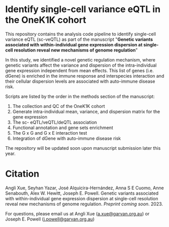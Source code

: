 # Identify single-cell variance eQTL in the OneK1K cohort

This repository contains the analysis code pipeline to identify single-cell variance eQTL (sc-veQTL) as part of the manuscript "**Genetic variants associated with within-individual gene expression dispersion at single-cell resolution reveal new mechanisms of genome regulation**"

In this study, we identified a novel genetic regulation mechanism, where genetic variants affect the variance and dispersion of the intra-individual gene expression independent from mean effects. This list of genes (i.e. dGene) is enriched in the immune response and interspecies interaction and their cellular dispersion levels are associated with auto-immune disease risk.

Scripts are listed by the order in the methods section of the manuscript:
1. The collection and QC of the OneK1K cohort
2. Generate intra-individual mean, variance, and dispersion matrix for the gene expression
3. The sc- eQTL/veQTL/deQTL association
4. Functional annotation and gene sets enrichment
5. The G x G and G x E interaction test
6. Integration of dGene with auto-immune disease risk

The repository will be updated soon upon manuscript submission later this year.

# Citation

Angli Xue, Seyhan Yazar, José Alquicira-Hernández, Anna S E Cuomo, Anne Senabouth, Alex W. Hewitt, Joseph E. Powell. Genetic variants associated with within-individual gene expression dispersion at single-cell resolution reveal new mechanisms of genome regulation. _Preprint coming soon_. 2023.

For questions, please email us at Angli Xue (a.xue@garvan.org.au) or Joseph E. Powell (j.powell@garvan.org.au)

